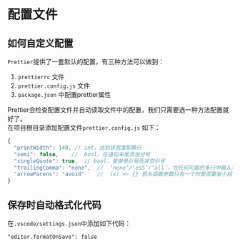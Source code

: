 # 配置文件

## 如何自定义配置
`Prettier`提供了一套默认的配置，有三种方法可以做到：
1. `prettierrc` 文件
2. `prettier.config.js` 文件
3. `package.json` 中配置prettier属性

Prettier会检查配置文件并自动读取文件中的配置，我们只需要选一种方法配置就好了。  
在项目根目录添加配置文件`prettier.config.js` 如下：

``` js
{
  "printWidth": 140, // int，达到该宽度即换行
  "semi": false,    //  bool，在语句末尾添加分号
  "singleQuote": true,  // bool，使用单引号而非双引号
  "trailingComma": "none",  //  ‘none’/‘es5’/‘all’，在任何可能的多行中输入尾逗号
  "arrowParens": "avoid"    // 	(x) => {} 箭头函数参数只有一个时是否要有小括号。avoid：省略括号
}
```
## 保存时自动格式化代码

在`.vscode/settings.json`中添加如下代码：
```
"editor.formatOnSave": false
```

